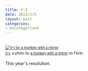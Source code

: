 ```yaml
---
title: V-I
date: 2013/1/5
layout: post
categories:
- Uncategorized
---
```



<div style="margin: 0 0 10px 0; padding: 0; font-size: 0.8em; line-height: 1.6em;"><br><a href="http://www.flickr.com/photos/monkeywithamirror/8349136416/" title="V-I"><img src="http://farm9.staticflickr.com/8053/8349136416_1310dd17b5.jpg" alt="V-I by a monkey with a mirror" /></a><br/><span style="margin: 0;"><a href="http://www.flickr.com/photos/monkeywithamirror/8349136416/">V-I</a>, a photo by <a href="http://www.flickr.com/photos/monkeywithamirror/">a monkey with a mirror</a> on Flickr.</span></div><p>This year's resolution.</p>

